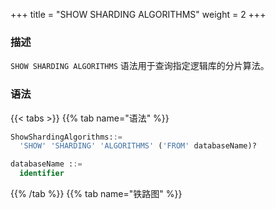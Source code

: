 +++
title = "SHOW SHARDING ALGORITHMS"
weight = 2
+++

### 描述

`SHOW SHARDING ALGORITHMS` 语法用于查询指定逻辑库的分片算法。

### 语法

{{< tabs >}}
{{% tab name="语法" %}}
```sql
ShowShardingAlgorithms::=
  'SHOW' 'SHARDING' 'ALGORITHMS' ('FROM' databaseName)?

databaseName ::=
  identifier
```
{{% /tab %}}
{{% tab name="铁路图" %}}
<iframe frameborder="0" name="diagram" id="diagram" width="100%" height="100%"></iframe>
{{% /tab %}}
{{< /tabs >}}

### 补充说明

- 未指定 `databaseName` 时，默认是当前使用的 `DATABASE`。 如果也未使用 `DATABASE` 则会提示 `No database selected`。

### 返回值说明

| 列     | 说明     |
|-------|--------|
| name  | 分片算法名称 |
| type  | 分片算法类型 |
| props | 分片算法参数 |

### 示例

- 查询指定逻辑库的分片算法

```sql
SHOW SHARDING ALGORITHMS FROM sharding_db;
```

```sql
mysql> SHOW SHARDING ALGORITHMS FROM sharding_db;
+-------------------------+--------+-----------------------------------------------------+
| name                    | type   | props                                               |
+-------------------------+--------+-----------------------------------------------------+
| t_order_inline          | INLINE | algorithm-expression=t_order_${order_id % 2}        |
| t_order_item_inline     | INLINE | algorithm-expression=t_order_item_${order_id % 2}   |
+-------------------------+--------+-----------------------------------------------------+
2 rows in set (0.01 sec)
```

- 查询当前逻辑库的分片算法

```sql
SHOW SHARDING ALGORITHMS;
```

```sql
mysql> SHOW SHARDING ALGORITHMS;
+-------------------------+--------+-----------------------------------------------------+
| name                    | type   | props                                               |
+-------------------------+--------+-----------------------------------------------------+
| t_order_inline          | INLINE | algorithm-expression=t_order_${order_id % 2}        |
| t_order_item_inline     | INLINE | algorithm-expression=t_order_item_${order_id % 2}   |
+-------------------------+--------+-----------------------------------------------------+
2 rows in set (0.01 sec)
```

### 保留字

`SHOW`、`SHARDING`、`ALGORITHMS`、`FROM`

### 相关链接

- [保留字](/cn/user-manual/shardingsphere-proxy/distsql/syntax/reserved-word/)
